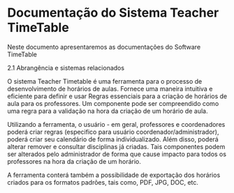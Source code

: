 Documentação do Sistema Teacher TimeTable
===========

Neste documento apresentaremos as documentações do Software TimeTable 


2.1 Abrangência e sistemas relacionados

O sistema Teacher Timetable é uma ferramenta para o processo de desenvolvimento de horários de aulas.  Fornece uma maneira intuitiva e eficiente para definir e usar Regras essenciais para a criação de horários de aula para os professores. Um componente pode ser compreendido como uma regra para a validação na hora da criação de um horário de aula.

Utilizando a ferramenta, o usuário - em geral, professores e coordenadores poderá criar regras (especifico para usuário coordenador/administrador), poderá criar seu calendário de forma individualizado. Além disso, poderá alterar remover e consultar disciplinas já criadas. Tais componentes podem ser alterados pelo administrador de forma que cause impacto para todos os professores na hora da criação de um horário. 

A ferramenta conterá também a possibilidade de exportação dos horários criados para os formatos padrões, tais como, PDF, JPG, DOC, etc.